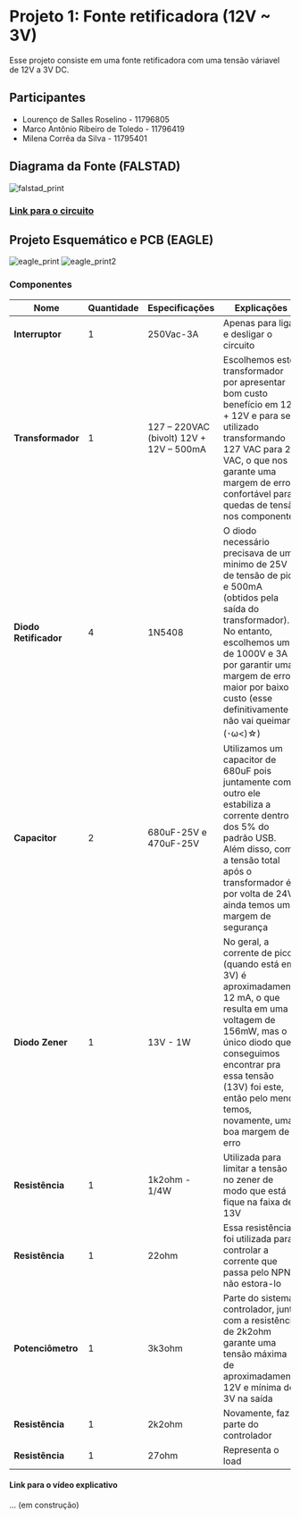 # Projeto 1: Fonte retificadora (12V ~ 3V)
Esse projeto consiste em uma fonte retificadora com uma tensão váriavel de 12V a 3V DC.

## Participantes
* Lourenço de Salles Roselino - 11796805
* Marco Antônio Ribeiro de Toledo - 11796419
* Milena Corrêa da Silva - 11795401

## Diagrama da Fonte (FALSTAD)
![falstad_print](https://i.imgur.com/WWNlFE1.gif)
### [Link para o circuito](http://tinyurl.com/y7bqgqjn)
## Projeto Esquemático e PCB (EAGLE)
![eagle_print](https://cdn.discordapp.com/attachments/705588546890891336/726614224461103214/unknown.png) 
![eagle_print2](https://cdn.discordapp.com/attachments/705588546890891336/726614089727737896/unknown.png)


### Componentes
|Nome|Quantidade|Especificações|Explicações|Preço Unitário|
|---|---|---|---|---|
| **Interruptor** |1| 250Vac-3A | Apenas para ligar e desligar o circuito | [R$3,49](https://www.americanas.com.br/produto/212542071/mts-101-chave-alavanca-2-terminais-desliga-liga?WT.srch=1&acc=e789ea56094489dffd798f86ff51c7a9&epar=bp_pl_00_go_pla_aic_geral_gmv&gclid=CjwKCAjw_-D3BRBIEiwAjVMy7A9KBPJMsUWKBYhhVwBYxDCUsOgVK7NK1RYUPgc3qsUI06BmjM9sBBoCqrAQAvD_BwE&i=5d712b2d49f937f6250d8225&o=5d7bf2046c28a3cb50a3896b&opn=YSMESP&sellerid=10428528000110#info-section) | 
|**Transformador**|1| 127 – 220VAC (bivolt) 12V + 12V – 500mA  | Escolhemos este transformador por apresentar bom custo benefício em 12V + 12V e para ser utilizado transformando 127 VAC para 24 VAC, o que nos garante uma margem de erro confortável para quedas de tensão nos componentes|[R$21,90](https://www.filipeflop.com/produto/transformador-trafo-12v-12v-500ma-bivolt/?gclid=Cj0KCQjwuJz3BRDTARIsAMg-HxW_dJmm9-pVBDe6o8W5fG-x5esHO2DdYG3BT5ngq7YSO-Iy3B0MDZ4aAn2MEALw_wcB) |
|**Diodo Retificador**|4| 1N5408 | O diodo necessário precisava de um minimo de 25V de tensão de pico e 500mA (obtidos pela saída do transformador). No entanto, escolhemos um de 1000V e 3A por garantir uma margem de erro maior por baixo custo (esse definitivamente não vai queimar (･ω<)☆)| [R$0,24](https://www.filipeflop.com/produto/diodo-retificador-1n5408/)|
|**Capacitor**|2| 680uF-25V e 470uF-25V | Utilizamos um capacitor de 680uF pois juntamente com o outro ele estabiliza a corrente dentro dos 5% do padrão USB. Além disso, como a tensão total após o transformador é por volta de 24V ainda temos uma margem de segurança |[R$0,60](https://www.eletro-parts.com/produto_detalhes/p/TVRBMk16WT0=/132-+Eletrolitico+680uF+x+25V) [R$0,33](https://www.baudaeletronica.com.br/capacitor-eletrolitico-470uf-25v.html)|
|**Diodo Zener**|1| 13V - 1W | No geral, a corrente de pico (quando está em 3V) é aproximadamente 12 mA, o que resulta em uma voltagem de 156mW, mas o único diodo que conseguimos encontrar pra essa tensão (13V) foi este, então pelo menos temos, novamente, uma boa margem de erro|[R$1,05](https://produto.mercadolivre.com.br/MLB-911630639-10-pcs-diodo-zener-13v-1w-1n4743frete-brasil-r1200-_JM?quantity=1#position=2&type=item&tracking_id=724e89c3-54f7-4462-9ed9-0cbeeed97948)|
|**Resistência**|1| 1k2ohm - 1/4W | Utilizada para limitar a tensão no zener de modo que está fique na faixa de 13V  |[R$1,24](https://produto.mercadolivre.com.br/MLB-1430649347-resistor-1k2-x-14w-5-tolerancia-envio-por-carta-_JM?matt_tool=79246729&matt_word=&gclid=CjwKCAjw_-D3BRBIEiwAjVMy7BmHKkFoWHFlQpg0uiS6qf9cVWsYGtSsGgh42hpRstRQxxA4gbsizBoCq0IQAvD_BwE) |
|**Resistência**|1| 22ohm| Essa resistência foi utilizada para controlar a corrente que passa pelo NPN e não estora-lo |[R$0,145](https://www.casadarobotica.com/componentes-eletronicos/componentes/resistor/20-resistor-22-ohms-14w)|
|**Potenciômetro**|1| 3k3ohm  | Parte do sistema controlador, junto com a resistência de 2k2ohm garante uma tensão máxima de aproximadamente 12V e mínima de 3V na saída | [R$9,40](https://www.baudaeletronica.com.br/potenciometro-linear-de-3k3-l40-23mm.html)|
|**Resistência**|1| 2k2ohm | Novamente, faz parte do controlador | [R$0,10](https://www.usinainfo.com.br/resistores/resistor-2k2-14w-kit-com-10-unidades-3772.html) |
|**Resistência**|1| 27ohm | Representa o load | [R$0,05](https://produto.mercadolivre.com.br/MLB-1559727072-resistor-27r-ou-27-ohms-cr25-14w-5-pacote-c-1000-pecas-_JM?matt_tool=79246729&matt_word&gclid=CjwKCAjw_-D3BRBIEiwAjVMy7GPkKLxWNdczv_iB6-YxnClYdcXWfBU5fFMdJMur2VC7c6ZDHZ9zEBoCkBgQAvD_BwE&quantity=1) |

#### Link para o vídeo explicativo
... (em construção)
